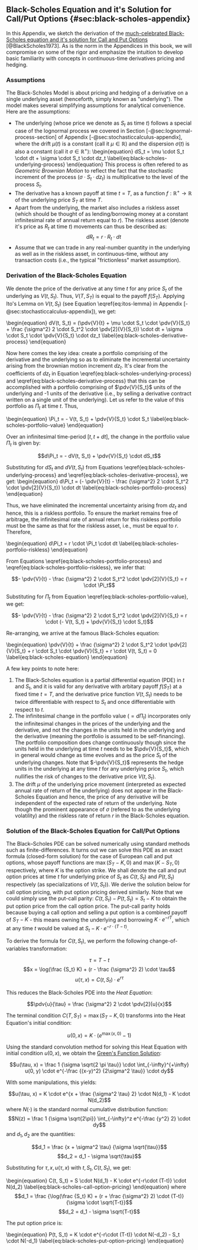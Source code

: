 ## Black-Scholes Equation and it's Solution for Call/Put Options {#sec:black-scholes-appendix}

In this Appendix, we sketch the derivation of the [much-celebrated Black-Scholes equation and it's solution for Call and Put Options](https://www.cs.princeton.edu/courses/archive/fall09/cos323/papers/black_scholes73.pdf) [@BlackScholes1973]. As is the norm in the Appendices in this book, we will compromise on some of the rigor and emphasize the intuition to develop basic familiarity with concepts in continuous-time derivatives pricing and hedging.

### Assumptions
The Black-Scholes Model is about pricing and hedging of a derivative on a single underlying asset (henceforth, simply known as "underlying"). The model makes several simplifying assumptions for analytical convenience. Here are the assumptions:

* The underlying (whose price we denote as $S_t$ as time $t$) follows a special case of the lognormal process we covered in Section [-@sec:lognormal-process-section] of Appendix [-@sec:stochasticcalculus-appendix], where the drift $\mu(t)$ is a constant (call it $\mu \in \mathbb{R}$) and the dispersion $\sigma(t)$ is also a constant (call it $\sigma \in \mathbb{R}^+$):
\begin{equation}
dS_t = \mu \cdot S_t \cdot dt + \sigma \cdot S_t \cdot dz_t
\label{eq:black-scholes-underlying-process}
\end{equation}
This process is often refered to as *Geometric Brownian Motion* to reflect the fact that the stochastic increment of the process ($\sigma \cdot S_t \cdot dz_t$) is multiplicative to the level of the process $S_t$.
* The derivative has a known payoff at time $t=T$, as a function $f: \mathbb{R}^+ \rightarrow \mathbb{R}$ of the underlying price $S_T$ at time $T$.
* Apart from the underlying, the market also includes a riskless asset (which should be thought of as lending/borrowing money at a constant infinitesimal rate of annual return equal to $r$). The riskless asset (denote it's price as $R_t$ at time $t$) movements can thus be described as:
$$dR_t = r \cdot R_t \cdot dt$$
* Assume that we can trade in any real-number quantity in the underlying as well as in the riskless asset, in continuous-time, without any transaction costs (i.e., the typical "frictionless" market assumption).

### Derivation of the Black-Scholes Equation

We denote the price of the derivative at any time $t$ for any price $S_t$ of the underlying as $V(t, S_t)$. Thus, $V(T, S_T)$ is equal to the payoff $f(S_T)$. Applying Ito's Lemma on $V(t, S_t)$ (see Equation \eqref{eq:itos-lemma} in Appendix [-@sec:stochasticcalculus-appendix]), we get:

\begin{equation}
dV(t, S_t) = (\pdv{V}{t} + \mu \cdot S_t \cdot \pdv{V}{S_t} + \frac {\sigma^2} 2 \cdot S_t^2 \cdot \pdv[2]{V}{S_t}) \cdot dt + \sigma \cdot S_t \cdot \pdv{V}{S_t} \cdot dz_t
\label{eq:black-scholes-derivative-process}
\end{equation}

Now here comes the key idea: create a portfolio comprising of the derivative and the underlying so as to eliminate the incremental uncertainty arising from the brownian motion increment $dz_t$. It's clear from the coefficients of $dz_t$ in Equation \eqref{eq:black-scholes-underlying-process} and \eqref{eq:black-scholes-derivative-process} that this can be accomplished with a portfolio comprising of $\pdv{V}{S_t}$ units of the underlying and -1 units of the derivative (i.e., by selling a derivative contract written on a single unit of the underlying). Let us refer to the value of this portfolio as $\Pi_t$ at time $t$. Thus,

\begin{equation}
\Pi_t = - V(t, S_t) + \pdv{V}{S_t} \cdot S_t
\label{eq:black-scholes-portfolio-value}
\end{equation}

Over an infinitesimal time-period $[t, t+dt]$, the change in the portfolio value $\Pi_t$ is given by:

$$d\Pi_t = - dV(t, S_t) + \pdv{V}{S_t} \cdot dS_t$$

Substituting for $dS_t$ and $dV(t, S_t)$ from Equations \eqref{eq:black-scholes-underlying-process} and \eqref{eq:black-scholes-derivative-process}, we get:
\begin{equation}
d\Pi_t = (- \pdv{V}{t} - \frac {\sigma^2} 2 \cdot S_t^2 \cdot \pdv[2]{V}{S_t}) \cdot dt
\label{eq:black-scholes-portfolio-process}
\end{equation}

Thus, we have eliminated the incremental uncertainty arising from $dz_t$ and hence, this is a riskless portfolio. To ensure the market remains free of arbitrage, the infinitesimal rate of annual return for this riskless portfolio must be the same as that for the riskless asset, i.e., must be equal to $r$. Therefore,

\begin{equation}
d\Pi_t = r \cdot \Pi_t \cdot dt
\label{eq:black-scholes-portfolio-riskless}
\end{equation}

From Equations \eqref{eq:black-scholes-portfolio-process} and \eqref{eq:black-scholes-portfolio-riskless}, we infer that:

$$- \pdv{V}{t} - \frac {\sigma^2} 2 \cdot S_t^2 \cdot \pdv[2]{V}{S_t} = r \cdot \Pi_t$$

Substituting for $\Pi_t$ from Equation \eqref{eq:black-scholes-portfolio-value}, we get:

$$- \pdv{V}{t} - \frac {\sigma^2} 2 \cdot S_t^2 \cdot \pdv[2]{V}{S_t} = r \cdot (- V(t, S_t) + \pdv{V}{S_t} \cdot S_t)$$

Re-arranging, we arrive at the famous Black-Scholes equation:

\begin{equation}
\pdv{V}{t} + \frac {\sigma^2} 2 \cdot S_t^2 \cdot \pdv[2]{V}{S_t} + r \cdot S_t \cdot \pdv{V}{S_t} + r \cdot V(t, S_t) = 0
\label{eq:black-scholes-equation}
\end{equation}

A few key points to note here:

1. The Black-Scholes equation is a partial differential equation (PDE) in $t$ and $S_t$, and it is valid for any derivative with arbitary payoff $f(S_T)$ at a fixed time $t=T$, and the derivative price function $V(t, S_t)$ needs to be twice differentiable with respect to $S_t$ and once differentiable with respect to $t$.
2. The infinitesimal change in the portfolio value ($=d\Pi_t$) incorporates only the infinitesimal changes in the prices of the underlying and the derivative, and not the changes in the units held in the underlying and the derivative (meaning the portfolio is assumed to be self-financing). The portfolio composition does change continuously though since the units held in the underlying at time $t$ needs to be $\pdv{V}{S_t}$, which in general would change as time evolves and as the price $S_t$ of the underlying changes. Note that $-\pdv{V}{S_t}$ represents the hedge units in the underlying at any time $t$ for any underlying price $S_t$, which nullifies the risk of changes to the derivative price $V(t, S_t)$.
3. The drift $\mu$ of the underlying price movement (interpreted as expected annual rate of return of the underlying) does not appear in the Black-Scholes Equation and hence, the price of any derivative will be independent of the expected rate of return of the underlying. Note though the prominent appearance of $\sigma$ (refered to as the underlying volatility) and the riskless rate of return $r$ in the Black-Scholes equation.

### Solution of the Black-Scholes Equation for Call/Put Options

The Black–Scholes PDE can be solved numerically using standard methods such as finite-differences. It turns out we can solve this PDE as an exact formula (closed-form solution) for the case of European call and put options, whose payoff functions are $\max(S_T-K, 0)$ and $\max(K-S_T, 0)$ respectively, where $K$ is the option strike. We shall denote the call and put option prices at time $t$ for underlying price of $S_t$ as $C(t, S_t)$  and $P(t, S_t)$ respectively (as specializations of $V(t, S_t)$). We derive the solution below for call option pricing, with put option pricing derived similarly. Note that we could simply use the put-call parity: $C(t, S_t) - P(t, S_t) = S_t - K$ to obtain the put option price from the call option price. The put-call parity holds because buying a call option and selling a put option is a combined payoff of $S_T - K$ - this means owning the underlying and borrowing $K\cdot e^{-rT}$, which at any time $t$ would be valued at $S_t - K \cdot e^{-r\cdot (T-t)}$.

To derive the formula for $C(t, S_t)$, we perform the following change-of-variables transformation:

$$\tau = T - t$$
$$x = \log(\frac {S_t} K) + (r - \frac {\sigma^2} 2) \cdot \tau$$
$$u(\tau, x) = C(t, S_t) \cdot e^{r \tau}$$

This reduces the Black-Scholes PDE into the *Heat Equation*:

$$\pdv{u}{\tau} = \frac {\sigma^2} 2 \cdot \pdv[2]{u}{x}$$

The terminal condition $C(T, S_T) = \max(S_T-K, 0)$ transforms into the Heat Equation's initial condition:

$$u(0, x) = K \cdot (e^{\max(x, 0)} - 1)$$

Using the standard convolution method for solving this Heat Equation with initial condition $u(0,x)$, we obtain the [Green's Function Solution](https://en.wikipedia.org/wiki/Heat_equation#Some_Green's_function_solutions_in_1D):

$$u(\tau, x) = \frac 1 {\sigma \sqrt{2 \pi \tau}} \cdot \int_{-\infty}^{+\infty} u(0, y) \cdot e^{-\frac {(x-y)^2} {2\sigma^2 \tau}} \cdot dy$$

With some manipulations, this yields:

$$u(\tau, x) = K \cdot e^{x + \frac {\sigma^2 \tau} 2} \cdot N(d_1) - K \cdot N(d_2)$$
where $N(\cdot)$ is the standard normal cumulative distribution function:
$$N(z) = \frac 1 {\sigma \sqrt{2\pi}} \int_{-\infty}^z e^{-\frac {y^2} 2} \cdot dy$$
and $d_1, d_2$ are the quantities:

$$d_1 = \frac {x + \sigma^2 \tau} {\sigma \sqrt{\tau}}$$
$$d_2 = d_1 - \sigma \sqrt{\tau}$$

Substituting for $\tau, x, u(\tau, x)$ with $t, S_t, C(t,S_t)$, we get:

\begin{equation}
C(t, S_t) = S \cdot N(d_1) - K \cdot e^{-r\cdot (T-t)} \cdot N(d_2)
\label{eq:black-scholes-call-option-pricing}
\end{equation}
where
$$d_1 = \frac {\log(\frac {S_t} K) + (r + \frac {\sigma^2} 2) \cdot (T-t)} {\sigma \cdot \sqrt{T-t}}$$
$$d_2 = d_1 - \sigma \sqrt{T-t}$$

The put option price is:

\begin{equation}
P(t, S_t) = K \cdot e^{-r\cdot (T-t)} \cdot N(-d_2) - S_t \cdot N(-d_1)
\label{eq:black-scholes-put-option-pricing}
\end{equation}
